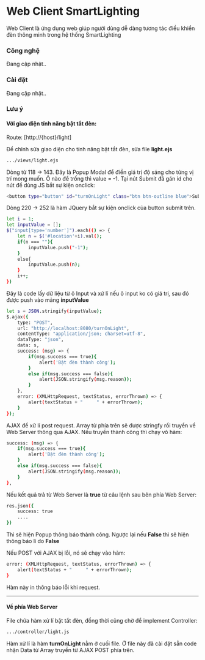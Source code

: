 # Web Client SmartLighting

Web Client là ứng dụng web giúp người dùng dễ dàng tương tác điều khiển đèn thông minh trong hệ thống SmartLighting

### Công nghệ

Đang cập nhật..

### Cài đặt

Đang cập nhật..

### Lưu ý

#### Với giao diện tính năng bật tắt đèn:

Route: [http://{host}/light]

Để chỉnh sửa giao diện cho tính năng bật tắt đèn, sửa file <b>light.ejs</b>
```sh
.../views/light.ejs
```

Dòng từ 118 &rarr; 143. Đây là Popup Modal để điền giá trị độ sáng cho từng vị trí mong muốn. Ô nào để trống thì value = -1.
Tại nút Submit đã gán id cho nút để dùng JS bắt sự kiện onclick:
```sh
<button type="button" id="turnOnLight" class="btn btn-outline blue">Submit</button>
```

Dòng 220 &rarr; 252 là hàm JQuery bắt sự kiện onclick của button submit trên.
```sh
let i = 1;
let inputValue = [];
$("input[type='number']").each(() => {
    let n = $('#location'+i).val();
    if(n === ""){
        inputValue.push("-1");
    }
    else{
        inputValue.push(n);
    }
    i++;
})
```
Đây là code lấy dữ liệu từ ô Input và xử lí nếu ô input ko có giá trị, sau đó được push vào mảng <b>inputValue</b>
```sh
let s = JSON.stringify(inputValue);
$.ajax({
    type: "POST",
    url: "http://localhost:8080/turnOnLight",
    contentType: "application/json; charset=utf-8",
    dataType: "json",
    data: s,
    success: (msg) => {
        if(msg.success === true){
            alert('Bật đèn thành công');
        }
        else if(msg.success === false){
            alert(JSON.stringify(msg.reason));
        }
    },
    error: (XMLHttpRequest, textStatus, errorThrown) => {
        alert(textStatus + "     " + errorThrown);
    }
});
```

AJAX để xử lí post request. Array từ phía trên sẽ được stringfy rồi truyền về Web Server thông qua AJAX. Nếu truyền thành công thì chạy vô hàm:
```sh
success: (msg) => {
    if(msg.success === true){
        alert('Bật đèn thành công');
    }
    else if(msg.success === false){
        alert(JSON.stringify(msg.reason));
    }
},
```

Nếu kết quả trả từ Web Server là <b>true</b> từ câu lệnh sau bên phía Web Server:

```sh
res.json({
    success: true
    ....
})
```

Thì sẽ hiện Popup thông báo thành công. Ngược lại nếu <b> False </b> thì sẽ hiện thông báo lí do <b> False </b>

Nếu POST với AJAX bị lỗi, nó sẽ chạy vào hàm:
```sh
error: (XMLHttpRequest, textStatus, errorThrown) => {
    alert(textStatus + "     " + errorThrown);
}
```

Hàm này in thông báo lỗi khi request.

-------------------

#### Về phía Web Server

File chứa hàm xử lí bật tắt đèn, đồng thời cũng chờ để implement Controller:
```sh
.../controller/light.js
```

Hàm xử lí là hàm <b> turnOnLight </b> nằm ở cuối file. Ở file này đã cài đặt sẵn code nhận Data từ Array truyền từ AJAX POST phía trên.